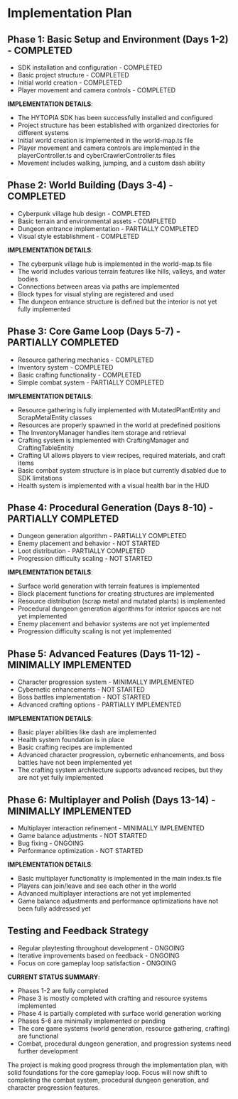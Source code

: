 # Implementation Plan

## Phase 1: Basic Setup and Environment (Days 1-2) - COMPLETED
- SDK installation and configuration - COMPLETED
- Basic project structure - COMPLETED
- Initial world creation - COMPLETED
- Player movement and camera controls - COMPLETED

**IMPLEMENTATION DETAILS**: 
- The HYTOPIA SDK has been successfully installed and configured
- Project structure has been established with organized directories for different systems
- Initial world creation is implemented in the world-map.ts file
- Player movement and camera controls are implemented in the playerController.ts and cyberCrawlerController.ts files
- Movement includes walking, jumping, and a custom dash ability

## Phase 2: World Building (Days 3-4) - COMPLETED
- Cyberpunk village hub design - COMPLETED
- Basic terrain and environmental assets - COMPLETED
- Dungeon entrance implementation - PARTIALLY COMPLETED
- Visual style establishment - COMPLETED

**IMPLEMENTATION DETAILS**:
- The cyberpunk village hub is implemented in the world-map.ts file
- The world includes various terrain features like hills, valleys, and water bodies
- Connections between areas via paths are implemented
- Block types for visual styling are registered and used
- The dungeon entrance structure is defined but the interior is not yet fully implemented

## Phase 3: Core Game Loop (Days 5-7) - PARTIALLY COMPLETED
- Resource gathering mechanics - COMPLETED
- Inventory system - COMPLETED
- Basic crafting functionality - COMPLETED
- Simple combat system - PARTIALLY COMPLETED

**IMPLEMENTATION DETAILS**:
- Resource gathering is fully implemented with MutatedPlantEntity and ScrapMetalEntity classes
- Resources are properly spawned in the world at predefined positions
- The InventoryManager handles item storage and retrieval
- Crafting system is implemented with CraftingManager and CraftingTableEntity
- Crafting UI allows players to view recipes, required materials, and craft items
- Basic combat system structure is in place but currently disabled due to SDK limitations
- Health system is implemented with a visual health bar in the HUD

## Phase 4: Procedural Generation (Days 8-10) - PARTIALLY COMPLETED
- Dungeon generation algorithm - PARTIALLY COMPLETED
- Enemy placement and behavior - NOT STARTED
- Loot distribution - PARTIALLY COMPLETED
- Progression difficulty scaling - NOT STARTED

**IMPLEMENTATION DETAILS**:
- Surface world generation with terrain features is implemented
- Block placement functions for creating structures are implemented
- Resource distribution (scrap metal and mutated plants) is implemented
- Procedural dungeon generation algorithms for interior spaces are not yet implemented
- Enemy placement and behavior systems are not yet implemented
- Progression difficulty scaling is not yet implemented

## Phase 5: Advanced Features (Days 11-12) - MINIMALLY IMPLEMENTED
- Character progression system - MINIMALLY IMPLEMENTED
- Cybernetic enhancements - NOT STARTED
- Boss battles implementation - NOT STARTED
- Advanced crafting options - PARTIALLY IMPLEMENTED

**IMPLEMENTATION DETAILS**:
- Basic player abilities like dash are implemented
- Health system foundation is in place
- Basic crafting recipes are implemented
- Advanced character progression, cybernetic enhancements, and boss battles have not been implemented yet
- The crafting system architecture supports advanced recipes, but they are not yet fully implemented

## Phase 6: Multiplayer and Polish (Days 13-14) - MINIMALLY IMPLEMENTED
- Multiplayer interaction refinement - MINIMALLY IMPLEMENTED
- Game balance adjustments - NOT STARTED
- Bug fixing - ONGOING
- Performance optimization - NOT STARTED

**IMPLEMENTATION DETAILS**:
- Basic multiplayer functionality is implemented in the main index.ts file
- Players can join/leave and see each other in the world
- Advanced multiplayer interactions are not yet implemented
- Game balance adjustments and performance optimizations have not been fully addressed yet

## Testing and Feedback Strategy
- Regular playtesting throughout development - ONGOING
- Iterative improvements based on feedback - ONGOING
- Focus on core gameplay loop satisfaction - ONGOING

**CURRENT STATUS SUMMARY**:
- Phases 1-2 are fully completed
- Phase 3 is mostly completed with crafting and resource systems implemented
- Phase 4 is partially completed with surface world generation working
- Phases 5-6 are minimally implemented or pending
- The core game systems (world generation, resource gathering, crafting) are functional
- Combat, procedural dungeon generation, and progression systems need further development

The project is making good progress through the implementation plan, with solid foundations for the core gameplay loop. Focus will now shift to completing the combat system, procedural dungeon generation, and character progression features.
